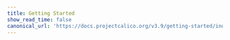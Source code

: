 ```yaml
---
title: Getting Started
show_read_time: false
canonical_url: 'https://docs.projectcalico.org/v3.9/getting-started/index'
---
```

